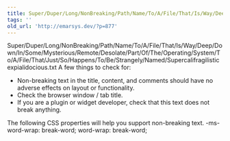 ```yaml
---
title: Super/Duper/Long/NonBreaking/Path/Name/To/A/File/That/Is/Way/Deep/Down/In/Some/Mysterious/Remote/Desolate/Part/Of/The/Operating/System/To/A/File/That/Just/So/Happens/To/Be/Strangely/Named/Supercalifragilisticexpialidocious.txt
tags: ''
old_url: 'http://emarsys.dev/?p=877'
---
```


Super/Duper/Long/NonBreaking/Path/Name/To/A/File/That/Is/Way/Deep/Down/In/Some/Mysterious/Remote/Desolate/Part/Of/The/Operating/System/To/A/File/That/Just/So/Happens/To/Be/Strangely/Named/Supercalifragilisticexpialidocious.txt A few things to check for:

- Non-breaking text in the title, content, and comments should have no adverse effects on layout or functionality.
- Check the browser window / tab title.
- If you are a plugin or widget developer, check that this text does not break anything.
 
 The following CSS properties will help you support non-breaking text. 
    -ms-word-wrap: break-word;
    word-wrap: break-word;